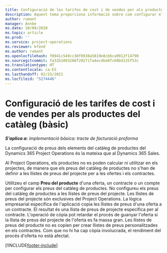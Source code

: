 ```yaml
---
title: Configuració de les tarifes de cost i de vendes per als productes del catàleg (bàsic)
description: Aquest tema proporciona informació sobre com configurar els costos i les tarifes de venda dels articles en un catàleg de productes.
author: rumant
manager: Annbe
ms.date: 10/09/2020
ms.topic: article
ms.prod: ''
ms.service: project-operations
ms.reviewer: kfend
ms.author: rumant
ms.openlocfilehash: f0941c549cc38f0938a5819e8cb6ca9912f14790
ms.sourcegitcommit: fa32b1893286f20271fa4ec4be8fc68bd135f53c
ms.translationtype: HT
ms.contentlocale: ca-ES
ms.lasthandoff: 02/15/2021
ms.locfileid: "5274446"
---
```

# <a name="set-up-cost-and-sales-rates-for-catalog-products---lite"></a>Configuració de les tarifes de cost i de vendes per als productes del catàleg (bàsic)

_**S'aplica a:** implementació bàsica: tracte de facturació proforma_


La configuració de preus dels elements del catàleg de productes del Dynamics 365 Project Operations és la mateixa que al Dynamics 365 Sales.

Al Project Operations, els productes no es poden calcular ni utilitzar en els projectes, de manera que els preus del catàleg de productes no s'han de definir a les llistes de preus del projecte per a les ofertes i els contractes.

Utilitzeu el camp **Preu del producte** d'una oferta, un contracte o un compte per configurar els preus del catàleg de productes. No configureu els preus del catàleg de productes a les llistes de preus del projecte. Les llistes de preus del projecte són exclusives del Project Operations. La lògica empresarial específica de l'aplicació copia les llistes de preus d'una oferta a un contracte. El resultat és una llista de preus de projecte específica per al contracte. L'operació de còpia pot retardar el procés de guanyar l'oferta si la llista de preus del projecte de l'oferta es fa massa gran. Les llistes de preus del producte no es copien per crear llistes de preus personalitzades en els contractes. Com que no hi ha cap còpia involucrada, el rendiment del procés d'oferta no està afectat.


[!INCLUDE[footer-include](../../includes/footer-banner.md)]